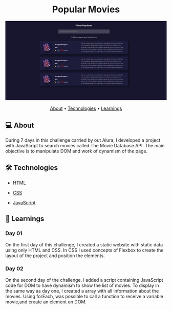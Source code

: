 
<h1 align="center">Popular Movies</h1>

![](./assets/Cover.jpg#vitrinedev)

<p align="center">
 <a href="#-about">About</a> •
 <a href="#-technologies">Technologies</a> • 
 <a href="#-learnings">Learnings</a>
</p>

## 💻 About

During 7 days in this challenge carried by out Alura, I developed a project with JavaScript to search movies called The Movie Database API.  The main objective is to manipulate DOM and work of dynamism of the page.

## 🛠 Technologies

* [HTML](https://developer.mozilla.org/pt-BR/docs/Web/HTML)

* [CSS](https://developer.mozilla.org/pt-BR/docs/Web/CSS)

* [JavaScript](https://developer.mozilla.org/pt-BR/docs/Web/JavaScript)
## 🚀 Learnings 


### Day 01

On the first day of this challenge, I created a static website with static data using only HTML and CSS. In CSS I used concepts of Flexbox to create the layout of the project and position the elements.

### Day 02

On the second day of the challenge, I added a script containing JavaScript code for DOM to have dynamism to show the list of movies. To display in the same way as day one, I created a array  with all information about the movies. Using forEach, was possible to call a function to receive a variable movie,and create an element on DOM.